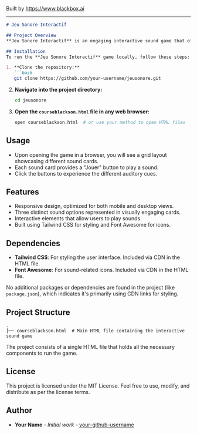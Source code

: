 
Built by https://www.blackbox.ai

---

```markdown
# Jeu Sonore Interactif

## Project Overview
**Jeu Sonore Interactif** is an engaging interactive sound game that offers users a unique auditory experience. The project aims to provide various sound selections that users can play by clicking buttons, enhancing interaction through sound and design.

## Installation
To run the **Jeu Sonore Interactif** game locally, follow these steps:

1. **Clone the repository:**
   ```bash
   git clone https://github.com/your-username/jeusonore.git
   ```
  
2. **Navigate into the project directory:**
   ```bash
   cd jeusonore
   ```

3. **Open the `courseblackson.html` file in any web browser:**
   ```bash
   open courseblackson.html  # or use your method to open HTML files
   ```

## Usage
- Upon opening the game in a browser, you will see a grid layout showcasing different sound cards.
- Each sound card provides a "Jouer" button to play a sound.
- Click the buttons to experience the different auditory cues.

## Features
- Responsive design, optimized for both mobile and desktop views.
- Three distinct sound options represented in visually engaging cards.
- Interactive elements that allow users to play sounds.
- Built using Tailwind CSS for styling and Font Awesome for icons.

## Dependencies
- **Tailwind CSS**: For styling the user interface. Included via CDN in the HTML file.
- **Font Awesome**: For sound-related icons. Included via CDN in the HTML file.

No additional packages or dependencies are found in the project (like `package.json`), which indicates it's primarily using CDN links for styling.

## Project Structure
```
.
├── courseblackson.html  # Main HTML file containing the interactive sound game
```

The project consists of a single HTML file that holds all the necessary components to run the game.

## License
This project is licensed under the MIT License. Feel free to use, modify, and distribute as per the license terms.

## Author
- **Your Name** - *Initial work* - [your-github-username](https://github.com/your-github-username)
```